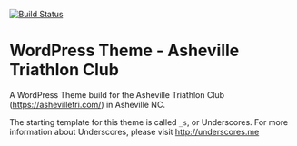 [![Build Status](https://travis-ci.org/Automattic/_s.svg?branch=master)](https://travis-ci.org/Automattic/_s)

WordPress Theme - Asheville Triathlon Club 
===

A WordPress Theme build for the Asheville Triathlon Club (https://ashevilletri.com/) in Asheville NC.

The starting template for this theme is called `_s`, or Underscores. For more information about Underscores, please visit http://underscores.me
